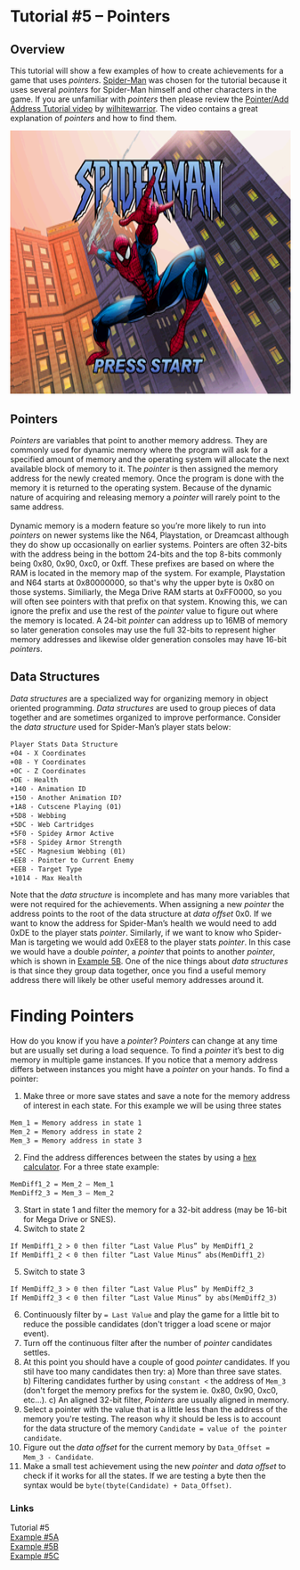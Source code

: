 # Tutorial #5 – Pointers
## Overview
This tutorial will show a few examples of how to create achievements for a game that uses *pointers*. [Spider-Man](https://retroachievements.org/game/11319) was chosen for the tutorial because it uses several *pointers* for Spider-Man himself and other characters in the game.  If you are unfamiliar with *pointers* then please review the [Pointer/Add Address Tutorial video](https://youtu.be/_gk0vYYlm-E) by [wilhitewarrior](https://retroachievements.org/user/wilhitewarrior). The video contains a great explanation of *pointers* and how to find them.<br>
 
![Spider-Man Title Screen](Spiderman_Title.png)
## Pointers
*Pointers* are variables that point to another memory address. They are commonly used for dynamic memory where the program will ask for a specified amount of memory and the operating system will allocate the next available block of memory to it.  The *pointer* is then assigned the memory address for the newly created memory.  Once the program is done with the memory it is returned to the operating system.  Because of the dynamic nature of acquiring and releasing memory a *pointer* will rarely point to the same address.<br>
<br>
Dynamic memory is a modern feature so you’re more likely to run into *pointers* on newer systems like the N64, Playstation, or Dreamcast although they do show up occasionally on earlier systems.  Pointers are often 32-bits with the address being in the bottom 24-bits and the top 8-bits commonly being 0x80, 0x90, 0xc0, or 0xff. These prefixes are based on where the RAM is located in the memory map of the system. For example, Playstation and N64 starts at 0x80000000, so that's why the upper byte is 0x80 on those systems. Similiarly, the Mega Drive RAM starts at 0xFF0000, so you will often see pointers with that prefix on that system.  Knowing this, we can ignore the prefix and use the rest of the *pointer* value to figure out where the memory is located.  A 24-bit *pointer* can address up to 16MB of memory so later generation consoles may use the full 32-bits to represent higher memory addresses and likewise older generation consoles may have 16-bit *pointers*.
## Data Structures
*Data structures* are a specialized way for organizing memory in object oriented programming. *Data structures* are used to group pieces of data together and are sometimes organized to improve performance.  Consider the *data structure* used for Spider-Man’s player stats below:
```
Player Stats Data Structure
+04 - X Coordinates
+08 - Y Coordinates
+0C - Z Coordinates
+DE - Health
+140 - Animation ID
+150 - Another Animation ID?
+1A8 - Cutscene Playing (01)
+5D8 - Webbing
+5DC - Web Cartridges
+5F0 - Spidey Armor Active
+5F8 - Spidey Armor Strength
+5EC - Magnesium Webbing (01)
+EE8 - Pointer to Current Enemy
+EEB - Target Type
+1014 - Max Health
```
Note that the *data structure* is incomplete and has many more variables that were not required for the achievements. When assigning a new *pointer* the address points to the root of the data structure at *data offset* 0x0.  If we want to know the address for Spider-Man’s health we would need to add 0xDE to the player stats *pointer*. Similarly, if we want to know who Spider-Man is targeting we would add 0xEE8 to the player stats *pointer*.  In this case we would have a double *pointer*, a *pointer* that points to another *pointer*, which is shown in [Example 5B](Example_5B.md).  One of the nice things about *data structures* is that since they group data together, once you find a useful memory address there will likely be other useful memory addresses around it.
# Finding Pointers
How do you know if you have a *pointer*? *Pointers* can change at any time but are usually set during a load sequence.  To find a *pointer* it’s best to dig memory in multiple game instances. If you notice that a memory address differs between instances you might have a *pointer* on your hands.  To find a pointer:
1)	Make three or more save states and save a note for the memory address of interest in each state.  For this example we will be using three states
```
Mem_1 = Memory address in state 1
Mem_2 = Memory address in state 2
Mem_3 = Memory address in state 3
```
2)	Find the address differences between the states by using a [hex calculator](https://www.calculator.net/hex-calculator.html).  For a three state example:
```
MemDiff1_2 = Mem_2 – Mem_1
MemDiff2_3 = Mem_3 – Mem_2
```
3)	Start in state 1 and filter the memory for a 32-bit address (may be 16-bit for Mega Drive or SNES).
4)	Switch to state 2 
```
If MemDiff1_2 > 0 then filter “Last Value Plus” by MemDiff1_2
If MemDiff1_2 < 0 then filter “Last Value Minus” abs(MemDiff1_2)
```
5)	Switch to state 3 
```
If MemDiff2_3 > 0 then filter “Last Value Plus” by MemDiff2_3
If MemDiff2_3 < 0 then filter “Last Value Minus” by abs(MemDiff2_3)
```
6)	Continuously filter by ```= Last Value``` and play the game for a little bit to reduce the possible candidates (don't trigger a load scene or major event).
7)	Turn off the continuous filter after the number of *pointer* candidates settles.
8)	At this point you should have a couple of good *pointer* candidates. If you stil have too many candidates then try:
	a)	More than three save states. 
	b)	Filtering candidates further by using ```constant <``` the address of ```Mem_3``` (don't forget the memory prefixs for the system ie. 0x80, 0x90, 0xc0, etc...).
	c)	An aligned 32-bit filter,  *Pointers* are usually aligned in memory.
9)	Select a pointer with the value that is a little less than the address of the memory you're testing.  The reason why it should be less is to account for the data structure of the memory ```Candidate = value of the pointer candidate```.
10)	Figure out the *data offset* for the current memory by ```Data_Offset = Mem_3 - Candidate```.
11)	Make a small test achievement using the new *pointer* and *data offset* to check if it works for all the states. If we are testing a byte then the syntax would be ```byte(tbyte(Candidate) + Data_Offset)```.

### Links
Tutorial #5<br>
[Example #5A](Example_5A.md)<br>
[Example #5B](Example_5B.md)<br>
[Example #5C](Example_5C.md)